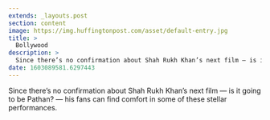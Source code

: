 ```yaml
--- 
extends: _layouts.post 
section: content 
image: https://img.huffingtonpost.com/asset/default-entry.jpg 
title: > 
  Bollywood 
description: > 
  Since there’s no confirmation about Shah Rukh Khan’s next film — is it going to be Pathan?— his fans can find comfort in some of these stellar performances. 
date: 1603089581.6297443 
--- 
```

<div><p class="card__description">Since there&#8217;s no confirmation about Shah Rukh Khan&#8217;s next film &#8212; is it going to be Pathan? &#8212; his fans can find comfort in some of these stellar performances.</p></div>